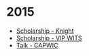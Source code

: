 # 2015

- [Scholarship - Knight](2015/knight)
- [Scholarship - VIP WITS](2015/vip-wits)
- [Talk - CAPWIC](2015/capwic)
